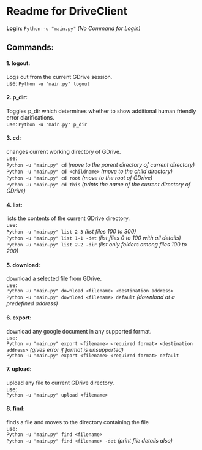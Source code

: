 # Readme for DriveClient

**Login**: `Python -u "main.py"` *(No Command for Login)*

## Commands:  
#### 1. logout: 
Logs out from the current GDrive session.  
use: `Python -u "main.py" logout`  
#### 2. p_dir:  
Toggles p_dir which determines whether to show additional human friendly error clarifications.  
use: `Python -u "main.py" p_dir`  
#### 3. cd:  
changes current working directory of GDrive.  
use:   
`Python -u "main.py" cd` *(move to the parent directory of current directory)*  
`Python -u "main.py" cd <childname>` *(move to the child directory)*  
`Python -u "main.py" cd root` *(move to the root of GDrive)*  
`Python -u "main.py" cd this` *(prints the name of the current directory of GDrive)*  
#### 4. list:  
lists the contents of the current GDrive directory.  
use:  
`Python -u "main.py" list 2-3` *(list files 100 to 300)*  
`Python -u "main.py" list 1-1 -det` *(list files 0 to 100 with all details)*  
`Python -u "main.py" list 2-2 -dir` *(list only folders among files 100 to 200)*
#### 5. download:
download a selected file from GDrive.  
use:  
`Python -u "main.py" download <filename> <destination address>`  
`Python -u "main.py" download <filename> default` *(download at a predefined address)*  
#### 6. export:  
download any google document in any supported format.  
use:  
`Python -u "main.py" export <filename> <required format> <destination address>` *(gives error if format is unsupported)*  
`Python -u "main.py" export <filename> <required format> default`  
#### 7. upload:
upload any file to current GDrive directory.  
use:  
`Python -u "main.py" upload <filename>`  
#### 8. find:  
finds a file and moves to the directory containing the file  
use:  
`Python -u "main.py" find <filename>`   
`Python -u "main.py" find <filename> -det` *(print file details also)*

  
